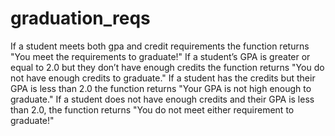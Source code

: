 # graduation_reqs
If a student meets both gpa and credit requirements the function returns
"You meet the requirements to graduate!" 
If a student’s GPA is greater or equal to 2.0 but they don’t have enough credits the function returns
"You do not have enough credits to graduate."
If a student has the credits but their GPA is less than 2.0 the function returns
"Your GPA is not high enough to graduate."
If a student does not have enough credits and their GPA is less than 2.0, the function returns
"You do not meet either requirement to graduate!"

